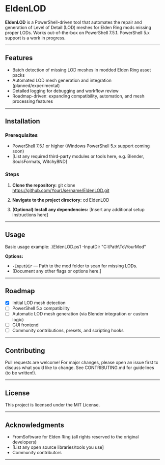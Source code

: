 # EldenLOD

**EldenLOD** is a PowerShell-driven tool that automates the repair and generation of Level of Detail (LOD) meshes for Elden Ring mods missing proper LODs. Works out-of-the-box on PowerShell 7.5.1. PowerShell 5.x support is a work in progress.

---

## Features

- Batch detection of missing LOD meshes in modded Elden Ring asset packs
- Automated LOD mesh generation and integration (planned/experimental)
- Detailed logging for debugging and workflow review
- Roadmap-driven: expanding compatibility, automation, and mesh processing features

---

## Installation

### Prerequisites

- PowerShell 7.5.1 or higher (Windows PowerShell 5.x support coming soon)
- [List any required third-party modules or tools here, e.g. Blender, SoulsFormats, WitchyBND]

### Steps

1. **Clone the repository:**
   git clone https://github.com/YourUsername/EldenLOD.git

2. **Navigate to the project directory:**
   cd EldenLOD

3. **(Optional) Install any dependencies:**
   [Insert any additional setup instructions here]

---

## Usage

Basic usage example:
    .\EldenLOD.ps1 -InputDir "C:\Path\To\YourMod"

**Options:**
- `-InputDir` — Path to the mod folder to scan for missing LODs.
- [Document any other flags or options here.]

---

## Roadmap

- [x] Initial LOD mesh detection
- [ ] PowerShell 5.x compatibility
- [ ] Automatic LOD mesh generation (via Blender integration or custom logic)
- [ ] GUI frontend
- [ ] Community contributions, presets, and scripting hooks

---

## Contributing

Pull requests are welcome! For major changes, please open an issue first to discuss what you’d like to change.
See CONTRIBUTING.md for guidelines (to be written!).

---

## License

This project is licensed under the MIT License.

---

## Acknowledgments

- FromSoftware for Elden Ring (all rights reserved to the original developers)
- [List any open source libraries/tools you use]
- Community contributors

---
